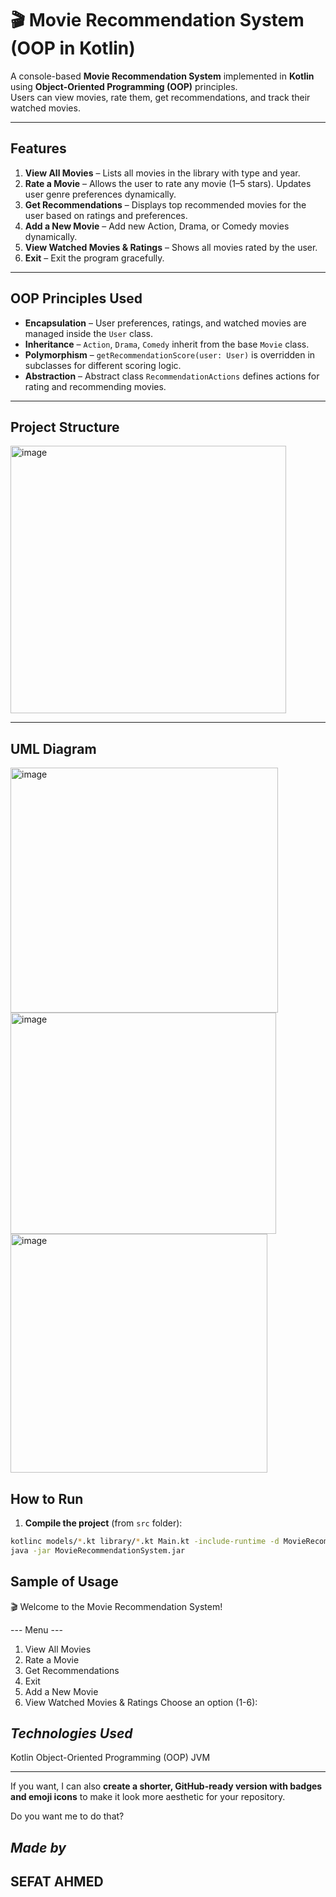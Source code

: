 # 🎬 Movie Recommendation System (OOP in Kotlin)

A console-based **Movie Recommendation System** implemented in **Kotlin** using **Object-Oriented Programming (OOP)** principles.  
Users can view movies, rate them, get recommendations, and track their watched movies.

---

## **Features**

1. **View All Movies** – Lists all movies in the library with type and year.  
2. **Rate a Movie** – Allows the user to rate any movie (1–5 stars). Updates user genre preferences dynamically.  
3. **Get Recommendations** – Displays top recommended movies for the user based on ratings and preferences.  
4. **Add a New Movie** – Add new Action, Drama, or Comedy movies dynamically.  
5. **View Watched Movies & Ratings** – Shows all movies rated by the user.  
6. **Exit** – Exit the program gracefully.  

---

## **OOP Principles Used**

- **Encapsulation** – User preferences, ratings, and watched movies are managed inside the `User` class.  
- **Inheritance** – `Action`, `Drama`, `Comedy` inherit from the base `Movie` class.  
- **Polymorphism** – `getRecommendationScore(user: User)` is overridden in subclasses for different scoring logic.  
- **Abstraction** – Abstract class `RecommendationActions` defines actions for rating and recommending movies.  

---

## **Project Structure**

<img width="441" height="428" alt="image" src="https://github.com/user-attachments/assets/7a236c42-905f-4f65-be45-ab8e7abba42f" />



---
## **UML Diagram**
<img width="428" height="392" alt="image" src="https://github.com/user-attachments/assets/43d7d99e-d932-4438-84dc-8383b3f72c4f" /><br>
<img width="425" height="354" alt="image" src="https://github.com/user-attachments/assets/b242e6c4-c3b9-4f7c-87a7-f179f3612501" />
<img width="411" height="382" alt="image" src="https://github.com/user-attachments/assets/f13ec88c-092a-41b2-97a9-c1e2b3878b03" />


## **How to Run**

1. **Compile the project** (from `src` folder):

```bash
kotlinc models/*.kt library/*.kt Main.kt -include-runtime -d MovieRecommendationSystem.jar
java -jar MovieRecommendationSystem.jar
```
## **Sample of Usage**

🎬 Welcome to the Movie Recommendation System!

--- Menu ---
1. View All Movies
2. Rate a Movie
3. Get Recommendations
4. Exit
5. Add a New Movie
6. View Watched Movies & Ratings
Choose an option (1-6):


## *Technologies Used*
Kotlin
Object-Oriented Programming (OOP)
JVM


---

If you want, I can also **create a shorter, GitHub-ready version with badges and emoji icons** to make it look more aesthetic for your repository.  

Do you want me to do that?

## *Made by*
## SEFAT AHMED
